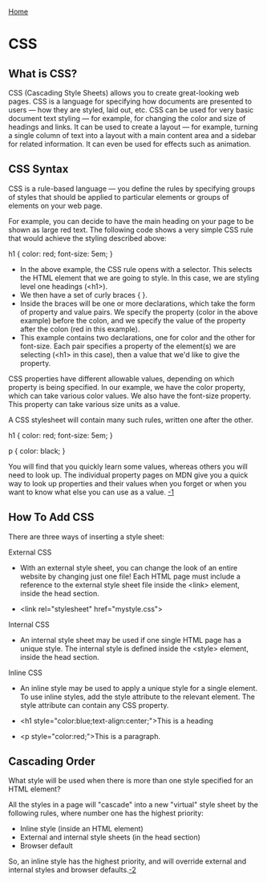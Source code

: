[Home](../README.md)

# CSS

## What is CSS?

CSS (Cascading Style Sheets) allows you to create great-looking web pages. CSS is a language for specifying how documents are presented to users — how they are styled, laid out, etc. CSS can be used for very basic document text styling — for example, for changing the color and size of headings and links. It can be used to create a layout — for example, turning a single column of text into a layout with a main content area and a sidebar for related information. It can even be used for effects such as animation.

## CSS Syntax

CSS is a rule-based language — you define the rules by specifying groups of styles that should be applied to particular elements or groups of elements on your web page.

For example, you can decide to have the main heading on your page to be shown as large red text. The following code shows a very simple CSS rule that would achieve the styling described above:

h1 {
  color: red;
  font-size: 5em;
}

- In the above example, the CSS rule opens with a selector. This selects the HTML element that we are going to style. In this case, we are styling level one headings (\<h1>).
- We then have a set of curly braces { }.
- Inside the braces will be one or more declarations, which take the form of property and value pairs. We specify the property (color in the above example) before the colon, and we specify the value of the property after the colon (red in this example).
- This example contains two declarations, one for color and the other for font-size. Each pair specifies a property of the element(s) we are selecting (\<h1> in this case), then a value that we'd like to give the property.

CSS properties have different allowable values, depending on which property is being specified. In our example, we have the color property, which can take various color values. We also have the font-size property. This property can take various size units as a value.

A CSS stylesheet will contain many such rules, written one after the other.

h1 {
  color: red;
  font-size: 5em;
}

p {
  color: black;
}

You will find that you quickly learn some values, whereas others you will need to look up. The individual property pages on MDN give you a quick way to look up properties and their values when you forget or when you want to know what else you can use as a value. [-1]

## How To Add CSS

There are three ways of inserting a style sheet:

External CSS

- With an external style sheet, you can change the look of an entire website by changing just one file!
Each HTML page must include a reference to the external style sheet file inside the \<link> element, inside the head section.

- \<link rel="stylesheet" href="mystyle.css">

Internal CSS

- An internal style sheet may be used if one single HTML page has a unique style. The internal style is defined inside the \<style> element, inside the head section.

Inline CSS

- An inline style may be used to apply a unique style for a single element.
To use inline styles, add the style attribute to the relevant element. The style attribute can contain any CSS property.

- \<h1 style="color:blue;text-align:center;">This is a heading</h1>

- \<p style="color:red;">This is a paragraph.</p>

## Cascading Order

What style will be used when there is more than one style specified for an HTML element?

All the styles in a page will "cascade" into a new "virtual" style sheet by the following rules, where number one has the highest priority:

- Inline style (inside an HTML element)
- External and internal style sheets (in the head section)
- Browser default

So, an inline style has the highest priority, and will override external and internal styles and browser defaults.[-2]

[-1]: https://developer.mozilla.org/en-US/docs/Learn/CSS/First_steps/What_is_CSS

[-2]: https://www.w3schools.com/css/css_howto.asp
